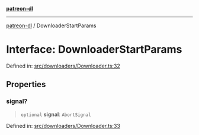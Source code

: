 [**patreon-dl**](../README.md)

***

[patreon-dl](../README.md) / DownloaderStartParams

# Interface: DownloaderStartParams

Defined in: [src/downloaders/Downloader.ts:32](https://github.com/patrickkfkan/patreon-dl/blob/faebc79e7105b755ed4bb91829b93f102ad3b38c/src/downloaders/Downloader.ts#L32)

## Properties

### signal?

> `optional` **signal**: `AbortSignal`

Defined in: [src/downloaders/Downloader.ts:33](https://github.com/patrickkfkan/patreon-dl/blob/faebc79e7105b755ed4bb91829b93f102ad3b38c/src/downloaders/Downloader.ts#L33)
